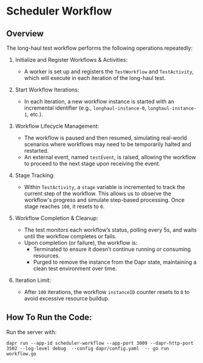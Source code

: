 # Scheduler Workflow

## Overview

The long-haul test workflow performs the following operations repeatedly:

1. Initialize and Register Workflows & Activities:
    - A worker is set up and registers the `TestWorkflow` and `TestActivity`, which will execute in each iteration of the
      long-haul test.

2. Start Workflow Iterations:
    - In each iteration, a new workflow instance is started with an incremental identifier (e.g., `longhaul-instance-0`,
      `longhaul-instance-1`, etc.).

3. Workflow Lifecycle Management:
    - The workflow is paused and then resumed, simulating real-world scenarios where workflows may need to be temporarily
      halted and restarted.
    - An external event, named `testEvent`, is raised, allowing the workflow to proceed to the next stage upon receiving
      the event.

4. Stage Tracking:
    - Within `TestActivity`, a `stage` variable is incremented to track the current step of the workflow. This allows us
      to observe the workflow's progress and simulate step-based processing. Once stage reaches `100`, it resets to `0`.

5. Workflow Completion & Cleanup:
    - The test monitors each workflow’s status, polling every 5s, and waits until the workflow completes or fails.
    - Upon completion (or failure), the workflow is:
        - Terminated to ensure it doesn’t continue running or consuming resources.
        - Purged to remove the instance from the Dapr state, maintaining a clean test environment over time.

6. Iteration Limit:
    - After `100` iterations, the workflow `instanceID` counter resets to `0` to avoid excessive resource buildup.

## How To Run the Code:

Run the server with:
```shell
dapr run --app-id scheduler-workflow --app-port 3009 --dapr-http-port 3502 --log-level debug  --config dapr/config.yaml  -- go run workflow.go
```
